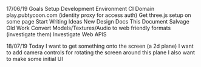 17/06/19
Goals
Setup Development Environment
CI
Domain play.pubtycoon.com (identity proxy for access auth)
Get three.js setup on some page
Start Writing
Ideas
New Design Docs
This Document
Salvage Old Work
Convert Models/Textures/Audio to web friendly formats (investigate them)
Investigate Web APIS

18/07/19
Today I want to get something onto the screen (a 2d plane)
I want to add camera controls for rotating the screen around this plane
I also want to make some initial UI
